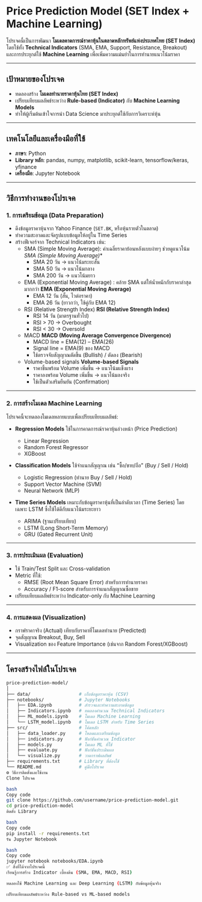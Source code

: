 # Price Prediction Model (SET Index + Machine Learning)

โปรเจคนี้เป็นการพัฒนา **โมเดลคาดการณ์ราคาหุ้นในตลาดหลักทรัพย์แห่งประเทศไทย (SET Index)**  
โดยใช้ทั้ง **Technical Indicators** (SMA, EMA, Support, Resistance, Breakout)  
และการประยุกต์ใช้ **Machine Learning** เพื่อเพิ่มความแม่นยำในการทำนายแนวโน้มราคา

---

## เป้าหมายของโปรเจค
- ทดลองสร้าง **โมเดลทำนายราคาหุ้นไทย (SET Index)**  
- เปรียบเทียบผลลัพธ์ระหว่าง **Rule-based (Indicator)** กับ **Machine Learning Models**  
- ทำให้ผู้เริ่มต้นเข้าใจการนำ Data Science มาประยุกต์ใช้กับการวิเคราะห์หุ้น  

---

## เทคโนโลยีและเครื่องมือที่ใช้
- **ภาษา**: Python
- **Library หลัก**: pandas, numpy, matplotlib, scikit-learn, tensorflow/keras, yfinance  
- **เครื่องมือ**: Jupyter Notebook  

---

## วิธีการทำงานของโปรเจค

### 1. การเตรียมข้อมูล (Data Preparation)
- ดึงข้อมูลราคาหุ้นจาก Yahoo Finance (`SET.BK`, หรือหุ้นรายตัวในตลาด)  
- ทำความสะอาดและจัดรูปแบบข้อมูลให้อยู่ใน Time Series  
- สร้างฟีเจอร์จาก Technical Indicators เช่น:
  - SMA (Simple Moving Average): ค่าเฉลี่ยราคาย้อนหลังแบบง่ายๆ ช่วยดูแนวโน้ม
    *SMA (Simple Moving Average)**  
    - SMA 20 วัน → แนวโน้มระยะสั้น  
    - SMA 50 วัน → แนวโน้มกลาง  
    - SMA 200 วัน → แนวโน้มยาว  
  - EMA (Exponential Moving Average) : คล้าย SMA แต่ให้น้ำหนักกับราคาล่าสุดมากกว่า
    **EMA (Exponential Moving Average)**  
    - EMA 12 วัน (สั้น, ไวต่อราคา)  
    - EMA 26 วัน (ยาวกว่า, ใช้คู่กับ EMA 12)
  - RSI (Relative Strength Index)
    **RSI (Relative Strength Index)**  
    - RSI 14 วัน (มาตรฐานทั่วไป)  
    - RSI > 70 → Overbought  
    - RSI < 30 → Oversold  
  - MACD
    **MACD (Moving Average Convergence Divergence)**  
    - MACD line = EMA(12) – EMA(26)  
    - Signal line = EMA(9) ของ MACD  
    - ใช้ตรวจจับสัญญาณตัดขึ้น (Bullish) / ตัดลง (Bearish)  
  - Volume-based signals
    **Volume-based Signals**  
    - ราคาขึ้นพร้อม Volume เพิ่มขึ้น → แนวโน้มแข็งแรง  
    - ราคาลงพร้อม Volume เพิ่มขึ้น → แนวโน้มลงจริง  
    - ใช้เป็นตัวเสริมยืนยัน (Confirmation)  

---

### 2. การสร้างโมเดล Machine Learning
โปรเจคนี้จะทดลองโมเดลหลายแบบเพื่อเปรียบเทียบผลลัพธ์:

- **Regression Models**
  ใช้ในการคาดการณ์ราคาหุ้นล่วงหน้า (Price Prediction)
  - Linear Regression
  - Random Forest Regressor
  - XGBoost

- **Classification Models**
  ใช้จำแนกสัญญาณ เช่น “ซื้อ/ขาย/ถือ” (Buy / Sell / Hold)
  - Logistic Regression (ทำนาย Buy / Sell / Hold)
  - Support Vector Machine (SVM)
  - Neural Network (MLP)

- **Time Series Models**
  เหมาะกับข้อมูลราคาหุ้นที่เป็นลำดับเวลา (Time Series) โดยเฉพาะ LSTM ซึ่งใช้ได้ดีกับแนวโน้มระยะยาว
  - ARIMA (ฐานเปรียบเทียบ)
  - LSTM (Long Short-Term Memory)
  - GRU (Gated Recurrent Unit)

---

### 3. การประเมินผล (Evaluation)
- ใช้ Train/Test Split และ Cross-validation  
- Metric ที่ใช้:
  - RMSE (Root Mean Square Error) สำหรับการทำนายราคา
  - Accuracy / F1-score สำหรับการจำแนกสัญญาณซื้อขาย
- เปรียบเทียบผลลัพธ์ระหว่าง Indicator-only กับ Machine Learning  

---

### 4. การแสดงผล (Visualization)
- กราฟราคาจริง (Actual) เทียบกับราคาที่โมเดลทำนาย (Predicted)  
- จุดสัญญาณ Breakout, Buy, Sell  
- Visualization ของ Feature Importance (เช่นจาก Random Forest/XGBoost)  

---

## โครงสร้างไฟล์ในโปรเจค
```bash
price-prediction-model/
│
├── data/                  # เก็บข้อมูลราคาหุ้น (CSV)
├── notebooks/             # Jupyter Notebooks
│   ├── EDA.ipynb          # สำรวจและทำความสะอาดข้อมูล
│   ├── Indicators.ipynb   # ทดลองคำนวณ Technical Indicators
│   ├── ML_models.ipynb    # โมเดล Machine Learning
│   └── LSTM_model.ipynb   # โมเดล LSTM สำหรับ Time Series
├── src/                   # โค้ดหลัก
│   ├── data_loader.py     # โหลดและเตรียมข้อมูล
│   ├── indicators.py      # ฟังก์ชันคำนวณ Indicator
│   ├── models.py          # โมเดล ML ที่ใช้
│   ├── evaluate.py        # ฟังก์ชันประเมินผล
│   └── visualize.py       # วาดกราฟผลลัพธ์
├── requirements.txt       # Library ที่ต้องใช้
└── README.md              # คู่มือโปรเจค
⚙️ วิธีการติดตั้งและใช้งาน
Clone โปรเจค

bash
Copy code
git clone https://github.com/username/price-prediction-model.git
cd price-prediction-model
ติดตั้ง Library

bash
Copy code
pip install -r requirements.txt
รัน Jupyter Notebook

bash
Copy code
jupyter notebook notebooks/EDA.ipynb
✅ สิ่งที่ได้จากโปรเจคนี้
เรียนรู้การสร้าง Indicator เบื้องต้น (SMA, EMA, MACD, RSI)

ทดลองใช้ Machine Learning และ Deep Learning (LSTM) กับข้อมูลหุ้นจริง

เปรียบเทียบผลลัพธ์ระหว่าง Rule-based vs ML-based models
